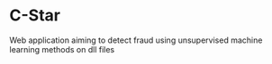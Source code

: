 # C-Star
Web application aiming to detect fraud using unsupervised machine learning methods on dll files
